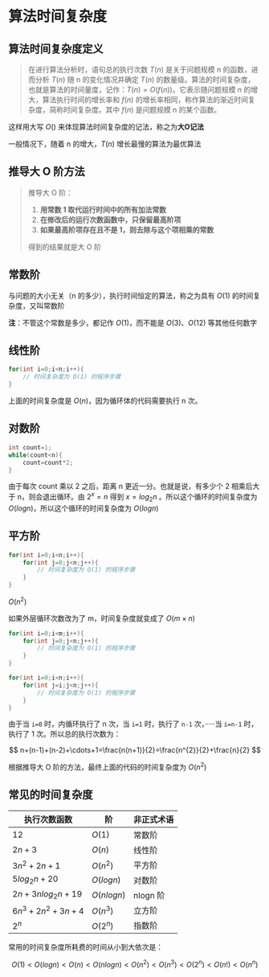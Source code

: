 # 算法时间复杂度

## 算法时间复杂度定义

> 在进行算法分析时，语句总的执行次数 $T(n)$ 是关于问题规模 n 的函数，进而分析 $T(n)$ 随 n 的变化情况并确定 $T(n)$ 的数量级。算法的时间复杂度，也就是算法的时间量度，记作：$T(n)=O(f(n))$。它表示随问题规模 n 的增大，算法执行时间的增长率和 $f(n)$ 的增长率相同，称作算法的渐近时间复杂度，简称时间复杂度。其中 $f(n)$ 是问题规模 n 的某个函数。

这样用大写 $O()$ 来体现算法时间复杂度的记法，称之为**大O记法**

一般情况下，随着 n 的增大，$T(n)$ 增长最慢的算法为最优算法

## 推导大 O 阶方法

> 推导大 O 阶：
> 1. **用常数 1 取代运行时间中的所有加法常数**
> 2. **在修改后的运行次数函数中，只保留最高阶项**
> 3. **如果最高阶项存在且不是 1，则去除与这个项相乘的常数**
> 
> 得到的结果就是大 O 阶

## 常数阶

与问题的大小无关（n 的多少），执行时间恒定的算法，称之为具有 $O(1)$ 的时间复杂度，又叫常数阶

**注**：不管这个常数是多少，都记作 $O(1)$，而不能是 $O(3)$、$O(12)$ 等其他任何数字

## 线性阶

```java
for(int i=0;i<n;i++){
    // 时间复杂度为 O(1) 的程序步骤
}
```

上面的时间复杂度是 $O(n)$，因为循环体的代码需要执行 n 次。

## 对数阶

```java
int count=1;
while(count<n){
    count=count*2;
}
```

由于每次 count 乘以 2 之后，距离 n 更近一分。也就是说，有多少个 2 相乘后大于 n，则会退出循环。由 $2^{x}=n$ 得到 $x=log_{2}n$ 。所以这个循环的时间复杂度为 $O(logn)$，所以这个循环的时间复杂度为 $O(logn)$

## 平方阶

```java
for(int i=0;i<n;i++){
    for(int j=0;j<n;j++){
        // 时间复杂度为 O(1) 的程序步骤
    }
}
```

$O(n^{2})$

如果外层循环次数改为了 m，时间复杂度就变成了 $O(m \times n)$

```java
for(int i=0;i<m;i++){
    for(int j=0;j<n;j++){
        // 时间复杂度为 O(1) 的程序步骤
    }
}
```

```java
for(int i=0;i<n;i++){
    for(int j=i;j<n;j++){
        // 时间复杂度为 O(1) 的程序步骤
    }
}
```

由于当 `i=0` 时，内循环执行了 n 次，当 `i=1` 时，执行了 `n-1` 次，·····当 `i=n-1` 时，执行了 1 次。所以总的执行次数为：

$$
n+(n-1)+(n-2)+\cdots+1=\frac{n(n+1)}{2}=\frac{n^{2}}{2}+\frac{n}{2}
$$

根据推导大 O 阶的方法，最终上面的代码的时间复杂度为 $O(n^{2})$

## 常见的时间复杂度

| 执行次数函数         | 阶         | 非正式术语 |
| -------------------- | ---------- | ---------- |
| $12$                 | $O(1)$     | 常数阶     |
| $2n+3$               | $O(n)$     | 线性阶     |
| $3n^{2}+2n+1$        | $O(n^{2})$ | 平方阶     |
| $5log_{2}n+20$       | $O(logn)$  | 对数阶     |
| $2n+3nlog_{2}n+19$   | $O(nlogn)$ | nlogn 阶   |
| $6n^{3}+2n^{2}+3n+4$ | $O(n^{3})$ | 立方阶     |
| $2^{n}$              | $O(2^{n})$ | 指数阶     |

常用的时间复杂度所耗费的时间从小到大依次是：

$$
O(1)<O(logn)<O(n)<O(nlogn)<O(n^{2})<O(n^{3})<O(2^{n})<O(n!)<O(n^{n})
$$